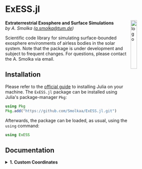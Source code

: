 # ExESS.jl

<img src='res/exess_logo.svg' alt="logo" align="right" width = "20%" height="20%">

**Extraterrestrial Exosphere and Surface Simulations** 
</br>
_by A. Smolka ([a.smolka@tum.de](mailto:a.smolka@tum.de))_

Scientific code library for simulating surface-bounded exosphere environments of airless 
bodies in the solar system. Note that the package is under development and subject to 
frequent changes. For questions, please contact the A. Smolka via email.



## Installation

Please refer to the [official guide](https://julialang.org/downloads/platform/) to 
installing Julia on your machine. The `ExESS.jl` package can be installed using Julia's 
package-manager `Pkg`:
```julia
using Pkg
Pkg.add("https://github.com/Smolkaa/ExESS.jl.git")
```
Afterwards, the package can be loaded, as usual, using the `using` command:
```julia
using ExESS
```

## Documentation

<details>

<summary><b>1. Custom Coordinates</b></summary>

---

The `ExESS.jl` package provides a set of custom types and functions to work with different types of coordinates. While the library can also be used with Julia types like `Tuple`, the custom types provide a more streamlined way to work with coordinates, and, more importantly, coordinate transformation.

The custom coordinates can be divided into different groups, namely position and velocity types, cartesian and spherical coordinates, and global and local coordinates:

```
ExESS
└─ AbstractCoordinates
    ├─ AbstractPosition
    │  ├─ GlobalCartesianPosition{T<:AbstractFloat}
    │  ├─ LocalCartesianPosition{T<:AbstractFloat}
    │  └─ GlobalSphericalPosition{T<:AbstractFloat}
    │
    └─ AbstractVelocity
       ├─ GlobalCartesianVelocity{T<:AbstractFloat}
       ├─ LocalCartesianVelocity{T<:AbstractFloat}
       └─ GlobalSphericalVelocity{T<:AbstractFloat}
```

Global coordinate systems in this instance have their origin in the center of the respective
central body of the exosphere, for example, the Moon. While the orientation of the coordinate
axes is not generally fixed for all applications, the library assumes that for cartesian
systems, the global x-axis is pointing towards the subsolar point and, thus, the Sun. This 
means, for instance, that for a [`GlobalCartesianPosition`](@ref) the subsolar point on the
Moon is
```julia
gcp_subsol = GlobalCartesianPosition(LUNAR_RADIUS, 0, 0) # subsolar point
```
The global z-axis is pointing towards positive longitude and the global y-axis is pointing 
towards positive latitude, completing the regular three-dimensional system. A spherical
global system is based on the same principle, where the global angular arguments are zero
at the subsolar points, resulting in
```julia
gsp_subsol = GlobalSphericalPosition(LUNAR_RADIUS, 0, 0) # subsolar point
```
The global azimuth angle is rotating around the positive longitude, and the global zenith 
angle is rotating with the positive latitude. In terms of global velocities, their coordinate 
systems are identical to the ones described above. The subsolar reference frame, including
the main axes from the global cartesian system, is shown in the figure below:

![global_cartesian_subsolar_cs.png](img/global_cartesian_subsolar_cs.png)

Local coordinate systems have, as their name suggests, their origin at a specific point in
three-dimensional space. From this origin, the local cartesian system can be constructed as
follows. The x-axis is pointing towards positive longitude (usually east), the y-axis is
pointing towards positive latitude (usually north), and the z-axis is extending the line 
from the local origin to the center of the central body. Thus, at the subsolar point, the
following two velocities would be identical:
```julia
lcv_subsol = LocalCartesianVelocity(0, 0, 100) # local velocity
gcv_subsol = GlobalCartesianVelocity(100, 0, 0) # global velocity
```

Please note that these custom coordinates can be used differently depending on the application, 
though all the integrated functionality of this library assumes, where
necessary, the coordinate system as described above.

---

</details>
